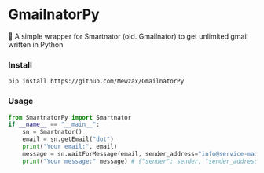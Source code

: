 # GmailnatorPy
 📮 A simple wrapper for Smartnator (old. Gmailnator) to get unlimited gmail written in Python

### Install
`pip install https://github.com/Mewzax/GmailnatorPy`


### Usage
```py
from SmartnatorPy import Smartnator
if __name__ == "__main__":
    sn = Smartnator()
    email = sn.getEmail("dot")
    print("Your email:", email)
    message = sn.waitForMessage(email, sender_address="info@service-mail.zalando.fr")
    print("Your message:" message) # {"sender": sender, "sender_address": sender_address, "subject": subject, "url": url, "content": content }
```